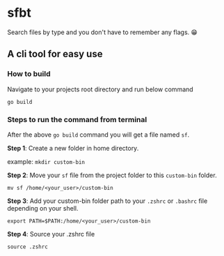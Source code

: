 # sfbt
Search files by type and you don't have to remember any flags. 😁

## A cli tool for easy use

### How to build
Navigate to your projects root directory and run below command
```
go build
```

### Steps to run the command from terminal
After the above `go build` command you will get a file named `sf`.

**Step 1**: Create a new folder in home directory.

example: `mkdir custom-bin`

**Step 2**: Move your `sf` file from the project folder to this `custom-bin` folder.

`mv sf /home/<your_user>/custom-bin`

**Step 3**: Add your custom-bin folder path to your `.zshrc` or `.bashrc` file depending on your shell.

`export PATH=$PATH:/home/<your_user>/custom-bin`

**Step 4**: Source your .zshrc file

`source .zshrc`
